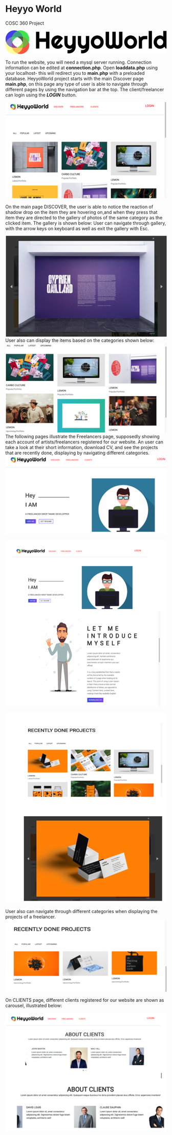 # Heyyo World
COSC 360 Project


![logo](/images/logo.png)



  To run the website, you will need a mysql server running. Connection information can be edited at **connection.php**. Open **loaddata.php** using your localhost- this will redirect you to **main.php** with a preloaded database.
  HeyyoWorld project starts with the main Discover page **main.php**, on this page any type of user is able to navigate through different pages by using the navigation bar at the top. The client/freelancer can login using the _**LOGIN**_ button.
  
  
  
![main](/images/readme_main.png)




On the main page DISCOVER, the user is able to notice the reaction of shadow drop on the item they are hovering on,and when they press that item they are directed to the gallery of photos of the same category as the clicked item. The gallery is shown below:
User can navigate through gallery, with the arrow keys on keyboard as well as exit the gallery with Esc.


![1](/images/readme1.png)
User also can display the items based on the categories shown below:
![2](/images/readme2.png)
The following pages illustrate the Freelancers page, supposedly showing each account of artists/freelancers registered for our website. An user can take a look at their short information, download CV, and see the projects that are recently done, displaying by navigating different categories.
![3](/images/readme3.png)



![4](/images/readme4.png)


![5](/images/readme5.png)


User also can navigate through different categories when displaying the projects of a freelancer.
![6](/images/readme6.png)



On CLIENTS page, different clients registered for our website are shown as carousel, illustrated below:




![7](/images/readme7.png)
